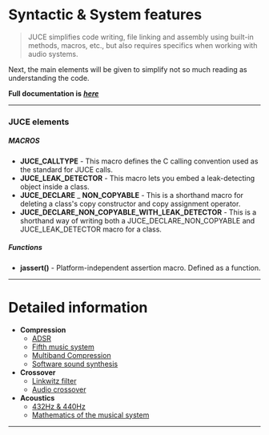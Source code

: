 # Syntactic & System features
> JUCE simplifies code writing, file linking and assembly using built-in methods, macros, etc., but also requires specifics when working with audio systems.

Next, the main elements will be given to simplify not so much reading as understanding the code.

__Full documentation is__ [___here___](https://docs.juce.com/master/group__juce__core-system.html)
***
### JUCE elements
##### MACROS
* __JUCE_CALLTYPE__ - This macro defines the C calling convention used as the standard for JUCE calls.
* __JUCE_LEAK_DETECTOR__ - This macro lets you embed a leak-detecting object inside a class.
* __JUCE_DECLARE__ _ __NON_COPYABLE__ - This is a shorthand macro for deleting a class's copy constructor and copy assignment operator.
* __JUCE_DECLARE_NON_COPYABLE_WITH_LEAK_DETECTOR__ - This is a shorthand way of writing both a JUCE_DECLARE_NON_COPYABLE and JUCE_LEAK_DETECTOR macro for a class.
##### Functions
* __jassert()__ - Platform-independent assertion macro. Defined as a function.

***
# Detailed information
* __Compression__
  * [ADSR](https://habr.com/ru/post/311750/)
  * [Fifth music system](https://habr.com/ru/post/653621/) 
  * [Multiband Compression](https://emastered.com/blog/what-is-multiband-compression)
  * [Software sound synthesis](https://habr.com/ru/post/348036/)
* __Crossover__
  * [Linkwitz filter](https://ru.wikipedia.org/wiki/Фильтр_Линквица_—_Райли)
  * [Audio crossover](https://translated.turbopages.org/proxy_u/en-ru.ru.468b2b81-640c482b-8ca731a4-74722d776562/https/en.wikipedia.org/wiki/Audio_crossover_capacitor)
* __Acoustics__
  * [432Hz & 440Hz](https://samesound.ru/write/116025-432hz-vs-440hz)
  * [Mathematics of the musical system](https://rainy-sunny.livejournal.com/403437.html)
***

